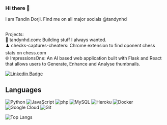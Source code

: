 ### Hi there 👋
I am Tandin Dorji. Find me on all major socials @tandynhd <br />

<br />
Projects:<br />
👾 tandynhd.com: Building stuff I always wanted.<br />
♟️ checks-captures-cheaters: Chrome extension to find oponent chess stats on chess.com<br />
🌐 ImpressionsOne: An AI based web application built with Flask and React that allows users to Generate, Enhance and Analyse thumbnails.<br />


[![Linkedin Badge](https://img.shields.io/badge/-Tandin%20Dorji-blue?style=flat-square&logo=Linkedin&logoColor=white&link=https://www.linkedin.com/in/tandynhd/)](https://www.linkedin.com/in/tandynhd/)

## Languages

![Python](https://img.shields.io/badge/-Python-black?style=flat-square&logo=Python)
![JavaScript](https://img.shields.io/badge/-JavaScript-black?style=flat-square&logo=javascript)
![php](https://img.shields.io/badge/-php-black?style=flat-square&logo=php)
![MySQL](https://img.shields.io/badge/-MySQL-black?style=flat-square&logo=mysql)
![Heroku](https://img.shields.io/badge/-Heroku-430098?style=flat-square&logo=heroku)
![Docker](https://img.shields.io/badge/-Docker-black?style=flat-square&logo=docker)
![Google Cloud](https://img.shields.io/badge/Google%20Cloud-black?style=flat-square&logo=google-cloud)
![Git](https://img.shields.io/badge/-Git-black?style=flat-square&logo=git)


![Top Langs](https://github-readme-stats.vercel.app/api/top-langs/?username=tandynhd&layout=donut&theme=dark)
